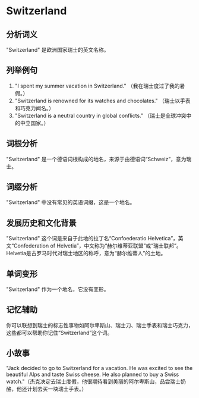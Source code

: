 # Switzerland

## 分析词义

  

"Switzerland" 是欧洲国家瑞士的英文名称。

  

## 列举例句

  

1.  "I spent my summer vacation in Switzerland." （我在瑞士度过了我的暑假。）
2.  "Switzerland is renowned for its watches and chocolates." （瑞士以手表和巧克力闻名。）
3.  "Switzerland is a neutral country in global conflicts." （瑞士是全球冲突中的中立国家。）

  

## 词根分析

  

"Switzerland" 是一个德语词根构成的地名，来源于由德语词“Schweiz”，意为瑞士。

  

## 词缀分析

  

"Switzerland" 中没有常见的英语词缀，这是一个地名。

  

## 发展历史和文化背景

  

"Switzerland" 这个词是来自于此地的拉丁名“Confoederatio Helvetica”，英文“Confederation of Helvetia”，中文称为“赫尔维蒂亚联盟”或“瑞士联邦”。Helvetia是古罗马时代对瑞士地区的称呼，意为“赫尔维蒂人”的土地。

  

## 单词变形

  

"Switzerland" 作为一个地名，它没有变形。

  

## 记忆辅助

  

你可以联想到瑞士的标志性事物如阿尔卑斯山、瑞士刀、瑞士手表和瑞士巧克力，这些都可以帮助你记住“Switzerland”这个词。

  

## 小故事

  

"Jack decided to go to Switzerland for a vacation. He was excited to see the beautiful Alps and taste Swiss cheese. He also planned to buy a Swiss watch."（杰克决定去瑞士度假，他很期待看到美丽的阿尔卑斯山，品尝瑞士奶酪，他还计划去买一块瑞士手表。）
